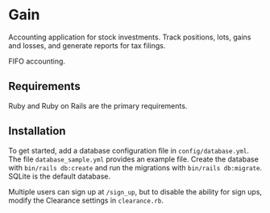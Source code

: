 # Gain

Accounting application for stock investments. Track positions, lots, gains and losses, and generate reports for tax filings.

FIFO accounting.

## Requirements

Ruby and Ruby on Rails are the primary requirements.

## Installation

To get started, add a database configuration file in `config/database.yml`. The file `database_sample.yml` provides an example file. Create the database with `bin/rails db:create` and run the migrations with `bin/rails db:migrate`. SQLite is the default database.

Multiple users can sign up at `/sign_up`, but to disable the ability for sign ups, modify the Clearance settings in `clearance.rb`.

